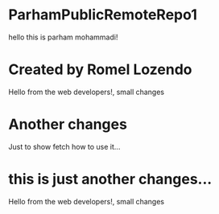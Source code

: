 # ParhamPublicRemoteRepo1
hello this is parham mohammadi!

# Created by Romel Lozendo
Hello from the web developers!, small changes

# Another changes
Just to show fetch how to use it...

# this is just another changes...
Hello from the web developers!, small changes